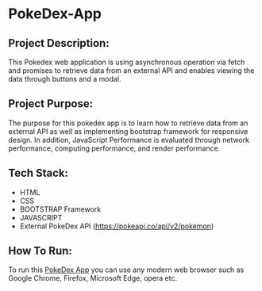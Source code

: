# PokeDex-App

## Project Description:

This Pokedex web application is using asynchronous operation via fetch and promises to retrieve data from an external API and enables
viewing the data through buttons and a modal.

## Project Purpose:

The purpose for this pokedex app is to learn how to retrieve data from an external API as well as implementing bootstrap framework for responsive design.
In addition, JavaScript Performance is evaluated through network performance, computing performance, and render performance.

## Tech Stack:

- HTML
- CSS
- BOOTSTRAP Framework
- JAVASCRIPT
- External PokeDex API (https://pokeapi.co/api/v2/pokemon)

## How To Run:

To run this [PokeDex App](https://nusrat-jahan.github.io/Pokedex-app/) you can use any modern web browser such as Google Chrome, Firefox, Microsoft Edge, opera etc.
